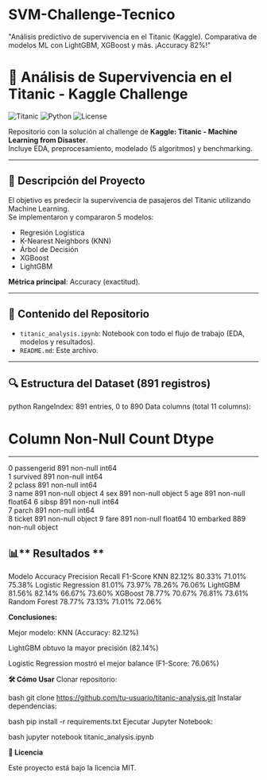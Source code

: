 # SVM-Challenge-Tecnico
"Análisis predictivo de supervivencia en el Titanic (Kaggle). Comparativa de modelos ML con LightGBM, XGBoost y más. ¡Accuracy 82%!"
# 🚢 Análisis de Supervivencia en el Titanic - Kaggle Challenge

![Titanic](https://img.shields.io/badge/Dataset-Titanic-blue) 
![Python](https://img.shields.io/badge/Python-3.8%2B-blue) 
![License](https://img.shields.io/badge/License-MIT-green)

Repositorio con la solución al challenge de **Kaggle: Titanic - Machine Learning from Disaster**.  
Incluye EDA, preprocesamiento, modelado (5 algoritmos) y benchmarking.

---

## 📌 **Descripción del Proyecto**
El objetivo es predecir la supervivencia de pasajeros del Titanic utilizando Machine Learning.  
Se implementaron y compararon 5 modelos:
- Regresión Logística  
- K-Nearest Neighbors (KNN)  
- Árbol de Decisión  
- XGBoost  
- LightGBM  

**Métrica principal**: Accuracy (exactitud).

---

## 📂 **Contenido del Repositorio**
- `titanic_analysis.ipynb`: Notebook con todo el flujo de trabajo (EDA, modelos y resultados).  
- `README.md`: Este archivo.  

---

## 🔍 **Estructura del Dataset (891 registros)**
   python
RangeIndex: 891 entries, 0 to 890
Data columns (total 11 columns):
 #   Column       Non-Null Count  Dtype  
---  ------       --------------  -----  
 0   passengerid  891 non-null    int64  
 1   survived     891 non-null    int64  
 2   pclass       891 non-null    int64  
 3   name         891 non-null    object 
 4   sex          891 non-null    object 
 5   age          891 non-null    float64
 6   sibsp        891 non-null    int64  
 7   parch        891 non-null    int64  
 8   ticket       891 non-null    object 
 9   fare         891 non-null    float64
 10  embarked     889 non-null    object

## 📊**  Resultados ** 
Modelo	            Accuracy	Precision	Recall	F1-Score
KNN	                82.12%	80.33%	71.01%	75.38%
Logistic Regression	81.01%	73.97%	78.26%	76.06%
LightGBM	          81.56%	  82.14%	66.67%	73.60%
XGBoost	            78.77%	70.67%	76.81%	73.61%
Random Forest	      78.77%	73.13%	71.01%	72.06%

**Conclusiones:**

Mejor modelo: KNN (Accuracy: 82.12%)

LightGBM obtuvo la mayor precisión (82.14%)

Logistic Regression mostró el mejor balance (F1-Score: 76.06%)

**🛠️ Cómo Usar**
Clonar repositorio:

bash
git clone https://github.com/tu-usuario/titanic-analysis.git
Instalar dependencias:

bash
pip install -r requirements.txt
Ejecutar Jupyter Notebook:

bash
jupyter notebook titanic_analysis.ipynb


**📜 Licencia** 

Este proyecto está bajo la licencia MIT.

```
